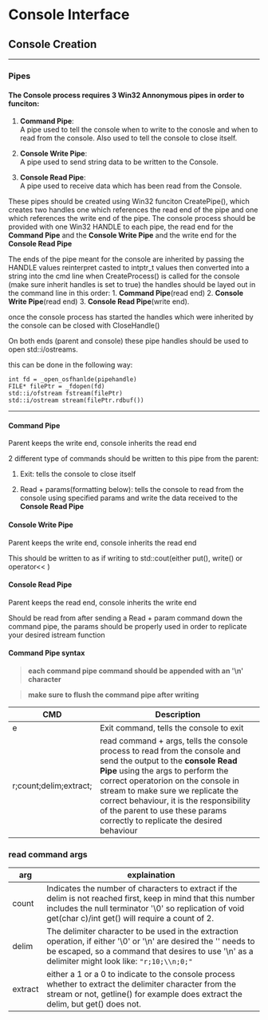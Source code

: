 # Console Interface

## Console Creation

---

### Pipes

#### The Console process requires 3 Win32 Annonymous pipes in order to funciton:

1.  **Command Pipe**: \
    A pipe used to tell the console when to write to the conosle and when to read from the console. Also used to tell the console to close itself.

2.  **Console Write Pipe**:\
    A pipe used to send string data to be written to the Console.

3.  **Console Read Pipe**:\
    A pipe used to receive data which has been read from the Console.

These pipes should be created using Win32 funciton CreatePipe(), which creates two handles one which references the read end of the pipe and one which references the write end of the pipe. The console process should be provided with one Win32 HANDLE to each pipe, the read end for the **Command Pipe** and the **Console Write Pipe** and the write end for the **Console Read Pipe**

The ends of the pipe meant for the console are inherited by passing the HANDLE values reinterpret casted to intptr_t values then converted into a string into the cmd line when CreateProcess() is called for the console (make sure inherit handles is set to true)
the handles should be layed out in the command line in this order: 1. **Command Pipe**(read end) 2. **Console Write Pipe**(read end) 3. **Console Read Pipe**(write end).

once the console process has started the handles which were inherited by the console can be closed with CloseHandle()

On both ends (parent and console) these pipe handles should be used to open std::i/ostreams.

this can be done in the following way:

```
int fd = _open_osfhanlde(pipehandle)
FILE* filePtr = _fdopen(fd)
std::i/ofstream fstream(filePtr)
std::i/ostream stream(filePtr.rdbuf())
```

---

#### **Command Pipe**

Parent keeps the write end, console inherits the read end

2 different type of commands should be written to this pipe from the parent:

1. Exit: tells the console to close itself

2. Read + params(formatting below): tells the console to read from the console using specified params and write the data received to the **Console Read Pipe**

#### **Console Write Pipe**

Parent keeps the write end, console inherits the read end

This should be written to as if writing to std::cout(either put(), write() or operator<< )

#### **Console Read Pipe**

Parent keeps the read end, console inherits the write end

Should be read from after sending a Read + param command down the command pipe, the params should be properly used in order to replicate your desired istream function

#### **Command Pipe syntax**

> **each command pipe command should be appended with an '\n' character**

> **make sure to flush the command pipe after writing**

| CMD                    | Description                                                                                                                                                                                                                                                                                                                                                  |
| ---------------------- | ------------------------------------------------------------------------------------------------------------------------------------------------------------------------------------------------------------------------------------------------------------------------------------------------------------------------------------------------------------ |
| e                      | Exit command, tells the console to exit                                                                                                                                                                                                                                                                                                                      |
| r;count;delim;extract; | read command + args, tells the console process to read from the console and send the output to the **console Read Pipe** using the args to perform the correct operatorion on the console in stream to make sure we replicate the correct behaviour, it is the responsibility of the parent to use these params correctly to replicate the desired behaviour |

### read command args

| arg     | explaination                                                                                                                                                                                                             |
| ------- | ------------------------------------------------------------------------------------------------------------------------------------------------------------------------------------------------------------------------ |
| count   | Indicates the number of characters to extract if the delim is not reached first, keep in mind that this number includes the null terminator '\0' so replication of void get(char c)/int get() will require a count of 2. |
| delim   | The delimiter character to be used in the extraction operation, if either '\0' or '\n' are desired the '\' needs to be escaped, so a command that desires to use '\n' as a delimiter might look like: `"r;10;\\n;0;"`    |
| extract | either a 1 or a 0 to indicate to the console process whether to extract the delimiter character from the stream or not, getline() for example does extract the delim, but get() does not.                                |

